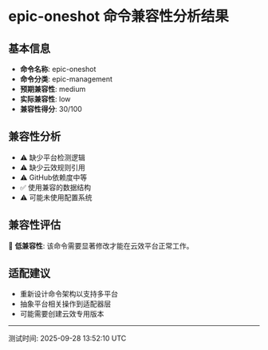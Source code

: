 # epic-oneshot 命令兼容性分析结果

## 基本信息

- **命令名称**: epic-oneshot
- **命令分类**: epic-management
- **预期兼容性**: medium
- **实际兼容性**: low
- **兼容性得分**: 30/100

## 兼容性分析

- ⚠️ 缺少平台检测逻辑
- ⚠️ 缺少云效规则引用
- ⚠️ GitHub依赖度中等
- ✅ 使用兼容的数据结构
- ⚠️ 可能未使用配置系统

## 兼容性评估

🔴 **低兼容性**: 该命令需要显著修改才能在云效平台正常工作。

## 适配建议

- 重新设计命令架构以支持多平台
- 抽象平台相关操作到适配器层
- 可能需要创建云效专用版本

---
测试时间: 2025-09-28 13:52:10 UTC
